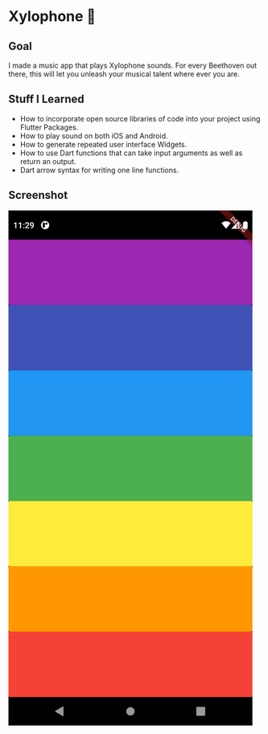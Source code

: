 # Xylophone 🎹
## Goal
I made a music app that plays Xylophone sounds. For every Beethoven out there, this will let you unleash your musical talent where ever you are. 
## Stuff I Learned
- How to incorporate open source libraries of code into your project using Flutter Packages.
- How to play sound on both iOS and Android.
- How to generate repeated user interface Widgets.
- How to use Dart functions that can take input arguments as well as return an output.
- Dart arrow syntax for writing one line functions.
## Screenshot
![Finished App](screenshots/flutter_01.png)